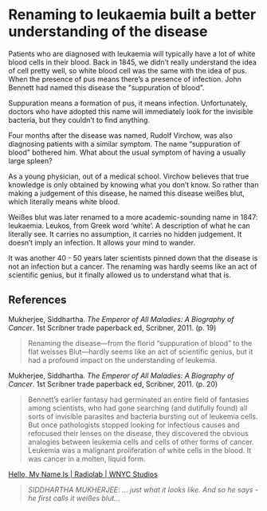# Renaming to leukaemia built a better understanding of the disease
Patients who are diagnosed with leukaemia will typically have a lot of white blood cells in their blood. Back in 1845, we didn’t really understand the idea of cell pretty well, so white blood cell was the same with the idea of pus. When the presence of pus means there’s a presence of infection. John Bennett had named this disease the "suppuration of blood”.

Suppuration means a formation of pus, it means infection. Unfortunately, doctors who have adopted this name will immediately look for the invisible bacteria, but they couldn’t to find anything.

Four months after the disease was named, Rudolf Virchow, was also diagnosing patients with a similar symptom. The name “suppuration of blood” bothered him. What about the usual symptom of having a usually large spleen?

As a young physician, out of a medical school. Virchow believes that true knowledge is only obtained by knowing what you don’t know. So rather than making a judgement of this disease, he named this disease weißes blut, which literally means white blood.

Weißes blut was later renamed to a more academic-sounding name in 1847: leukaemia. Leukos, from Greek word ‘white’. A description of what he can literally see. It carries no assumption, it carries no hidden judgement. It doesn’t imply an infection. It allows your mind to wander.

It was another 40 - 50 years later scientists pinned down that the disease is not an infection but a cancer. The renaming was hardly seems like an act of scientific genius, but it finally allowed us to understand what that is.


## References
Mukherjee, Siddhartha. *The Emperor of All Maladies: A Biography of Cancer*. 1st Scribner trade paperback ed, Scribner, 2011. (p. 19)
> Renaming the disease—from the florid “suppuration of blood” to the flat weisses Blut—hardly seems like an act of scientific genius, but it had a profound impact on the understanding of leukemia.

Mukherjee, Siddhartha. *The Emperor of All Maladies: A Biography of Cancer*. 1st Scribner trade paperback ed, Scribner, 2011. (p. 20)
> Bennett’s earlier fantasy had germinated an entire field of fantasies among scientists, who had gone searching (and dutifully found) all sorts of invisible parasites and bacteria bursting out of leukemia cells. But once pathologists stopped looking for infectious causes and refocused their lenses on the disease, they discovered the obvious analogies between leukemia cells and cells of other forms of cancer. Leukemia was a malignant proliferation of white cells in the blood. It was cancer in a molten, liquid form.

[Hello, My Name Is | Radiolab | WNYC Studios](https://www.wnycstudios.org/podcasts/radiolab/articles/hello-my-name)
> *SIDDHARTHA MUKHERJEE*:  *…* *just what it looks like. And so he says -  he first calls it weißes blut…*

<!-- #evergreen -->

<!-- {BearID:4C256543-61D9-4648-A618-0795D7A3AAE3-85731-00000AA214E27706} -->
